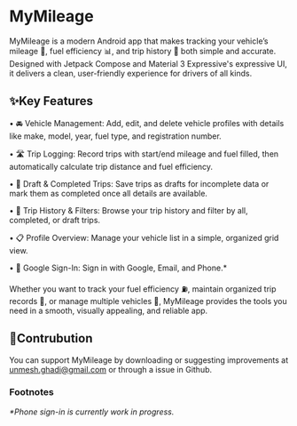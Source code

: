 # MyMileage
MyMileage is a modern Android app that makes tracking your vehicle’s mileage 🚙, fuel efficiency 📊, and trip history 📅 both simple and accurate. Designed with Jetpack Compose and Material 3 Expressive's expressive UI, it delivers a clean, user-friendly experience for drivers of all kinds.
## ✨Key Features
• 🚘 Vehicle Management: Add, edit, and delete vehicle profiles with details like make, model, year, fuel type, and registration number.

• 🛣️ Trip Logging: Record trips with start/end mileage and fuel filled, then automatically calculate trip distance and fuel efficiency.

• 📝 Draft & Completed Trips: Save trips as drafts for incomplete data or mark them as completed once all details are available.

• 📂 Trip History & Filters: Browse your trip history and filter by all, completed, or draft trips.

• 📋 Profile Overview: Manage your vehicle list in a simple, organized grid view.

• 🔐 Google Sign-In: Sign in with Google, Email, and Phone.*

Whether you want to track your fuel efficiency ⛽, maintain organized trip records 📖, or manage multiple vehicles 🚗, MyMileage provides the tools you need in a smooth, visually appealing, and reliable app.

## 👏Contrubution
You can support MyMileage by downloading or suggesting improvements at unmesh.ghadi@gmail.com or through a issue in Github.

### Footnotes
_*Phone sign-in is currently work in progress._
